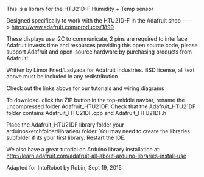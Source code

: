 This is a library for the HTU21D-F Humidity + Temp sensor

Designed specifically to work with the HTU21D-F in the Adafruit shop
  ----> https://www.adafruit.com/products/1899

These displays use I2C to communicate, 2 pins are required to interface
Adafruit invests time and resources providing this open source code,
please support Adafruit and open-source hardware by purchasing
products from Adafruit!

Written by Limor Fried/Ladyada for Adafruit Industries.
BSD license, all text above must be included in any redistribution

Check out the links above for our tutorials and wiring diagrams

To download. click the ZIP button in the top-middle navbar,
rename the uncompressed folder Adafruit_HTU21DF.
Check that the Adafruit_HTU21DF folder contains Adafruit_HTU21DF.cpp and Adafruit_HTU21DF.h

Place the Adafruit_HTU21DF library folder your arduinosketchfolder/libraries/ folder.
You may need to create the libraries subfolder if its your first library. Restart the IDE.

We also have a great tutorial on Arduino library installation at:
http://learn.adafruit.com/adafruit-all-about-arduino-libraries-install-use

Adapted for IntoRobot by Robin, Sept 19, 2015
